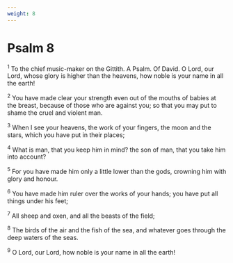 ```yaml
---
weight: 8
---
```


# Psalm 8

<sup>1</sup> To the chief music-maker on the Gittith. A Psalm. Of David. O Lord, our Lord, whose glory is higher than the heavens, how noble is your name in all the earth! 

<sup>2</sup> You have made clear your strength even out of the mouths of babies at the breast, because of those who are against you; so that you may put to shame the cruel and violent man. 

<sup>3</sup> When I see your heavens, the work of your fingers, the moon and the stars, which you have put in their places; 

<sup>4</sup> What is man, that you keep him in mind? the son of man, that you take him into account? 

<sup>5</sup> For you have made him only a little lower than the gods, crowning him with glory and honour. 

<sup>6</sup> You have made him ruler over the works of your hands; you have put all things under his feet; 

<sup>7</sup> All sheep and oxen, and all the beasts of the field; 

<sup>8</sup> The birds of the air and the fish of the sea, and whatever goes through the deep waters of the seas. 

<sup>9</sup> O Lord, our Lord, how noble is your name in all the earth! 


